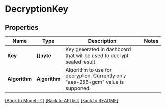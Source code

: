# DecryptionKey

## Properties

| Name          | Type          | Description                                                                       | Notes |
|---------------|---------------|-----------------------------------------------------------------------------------|-------|
| **Key**       | **[]byte**    | Key generated in dashboard that will be used to decrypt sealed result             |       |
| **Algorithm** | **Algorithm** | Algorithm to use for decryption. Currently only "aes-256-gcm" value is supported. |       |

[[Back to Model list]](../README.md#documentation-for-models) [[Back to API list]](../README.md#documentation-for-api-endpoints) [[Back to README]](../README.md)


